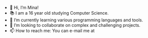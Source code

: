 - 👋 Hi, I’m Mina!
- 📚 I am a 16 year old studying Computer Science.
- 🌱 I’m currently learning various programming languages and tools.
- 💞️ I’m looking to collaborate on complex and challenging projects.
- 📫 How to reach me: You can e-mail me at 

<!---
iluvsteroids/iluvsteroids is a ✨ special ✨ repository because its `README.md` (this file) appears on your GitHub profile.
You can click the Preview link to take a look at your changes.
--->
